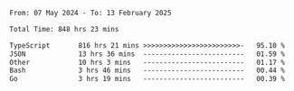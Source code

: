 
<!--START_SECTION:waka-->

```txt
From: 07 May 2024 - To: 13 February 2025

Total Time: 848 hrs 23 mins

TypeScript       816 hrs 21 mins >>>>>>>>>>>>>>>>>>>>>>>>-   95.10 %
JSON             13 hrs 36 mins  -------------------------   01.59 %
Other            10 hrs 3 mins   -------------------------   01.17 %
Bash             3 hrs 46 mins   -------------------------   00.44 %
Go               3 hrs 19 mins   -------------------------   00.39 %
```

<!--END_SECTION:waka-->

<!--

### Hi there 👋
**Iam-cesar/Iam-cesar** is a ✨ _special_ ✨ repository because its `README.md` (this file) appears on your GitHub profile.

Here are some ideas to get you started:

- 🔭 I’m currently working on ...
- 🌱 I’m currently learning ...
- 👯 I’m looking to collaborate on ...
- 🤔 I’m looking for help with ...
- 💬 Ask me about ...
- 📫 How to reach me: ...
- 😄 Pronouns: ...
- ⚡ Fun fact: ...
-->
